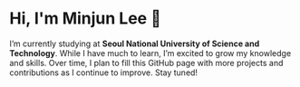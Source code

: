 # Hi, I'm Minjun Lee 👋

I’m currently studying at **Seoul National University of Science and Technology**.
While I have much to learn, I’m excited to grow my knowledge and skills. Over time, I plan to fill this GitHub page with more projects and contributions as I continue to improve. Stay tuned!
